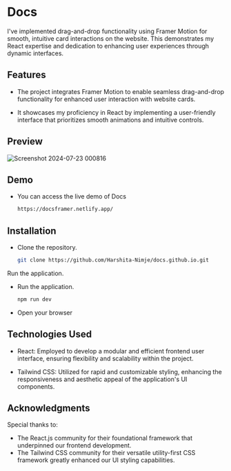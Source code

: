 # Docs
I've implemented drag-and-drop functionality using Framer Motion for smooth, intuitive card interactions on the website. This demonstrates my React expertise and dedication to enhancing user experiences through dynamic interfaces.

## Features

- The project integrates Framer Motion to enable seamless drag-and-drop functionality for enhanced user interaction with website cards.

- It showcases my proficiency in React by implementing a user-friendly interface that prioritizes smooth animations and intuitive controls.

## Preview

![Screenshot 2024-07-23 000816](https://github.com/user-attachments/assets/553de4ff-786d-4dd7-ab1c-11d25ee0d846)

## Demo

- You can access the live demo of Docs
   ```bash
   https://docsframer.netlify.app/

## Installation

- Clone the repository.
   ```bash
   git clone https://github.com/Harshita-Nimje/docs.github.io.git

Run the application.

- Run the application.
   ```bash
   npm run dev
- Open your browser


## Technologies Used


- React: Employed to develop a modular and efficient frontend user interface, ensuring flexibility and scalability within the project.

- Tailwind CSS: Utilized for rapid and customizable styling, enhancing the responsiveness and aesthetic appeal of the application's UI components.

## Acknowledgments

Special thanks to:

- The React.js community for their foundational framework that underpinned our frontend development.
- The Tailwind CSS community for their versatile utility-first CSS framework greatly enhanced our UI styling capabilities.
